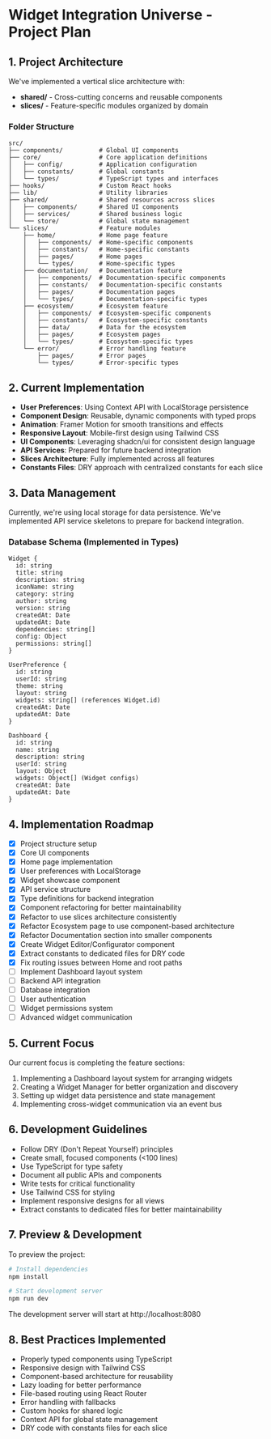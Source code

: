 
# Widget Integration Universe - Project Plan

## 1. Project Architecture

We've implemented a vertical slice architecture with:

- **shared/** - Cross-cutting concerns and reusable components
- **slices/** - Feature-specific modules organized by domain

### Folder Structure

```
src/
├── components/          # Global UI components
├── core/                # Core application definitions
│   ├── config/          # Application configuration
│   ├── constants/       # Global constants
│   └── types/           # TypeScript types and interfaces
├── hooks/               # Custom React hooks
├── lib/                 # Utility libraries
├── shared/              # Shared resources across slices
│   ├── components/      # Shared UI components
│   ├── services/        # Shared business logic
│   └── store/           # Global state management
└── slices/              # Feature modules
    ├── home/            # Home page feature
    │   ├── components/  # Home-specific components
    │   ├── constants/   # Home-specific constants
    │   ├── pages/       # Home pages
    │   └── types/       # Home-specific types
    ├── documentation/   # Documentation feature
    │   ├── components/  # Documentation-specific components
    │   ├── constants/   # Documentation-specific constants
    │   ├── pages/       # Documentation pages
    │   └── types/       # Documentation-specific types
    ├── ecosystem/       # Ecosystem feature
    │   ├── components/  # Ecosystem-specific components
    │   ├── constants/   # Ecosystem-specific constants
    │   ├── data/        # Data for the ecosystem
    │   ├── pages/       # Ecosystem pages
    │   └── types/       # Ecosystem-specific types
    └── error/           # Error handling feature
        ├── pages/       # Error pages
        └── types/       # Error-specific types
```

## 2. Current Implementation

- **User Preferences**: Using Context API with LocalStorage persistence
- **Component Design**: Reusable, dynamic components with typed props
- **Animation**: Framer Motion for smooth transitions and effects
- **Responsive Layout**: Mobile-first design using Tailwind CSS
- **UI Components**: Leveraging shadcn/ui for consistent design language
- **API Services**: Prepared for future backend integration
- **Slices Architecture**: Fully implemented across all features
- **Constants Files**: DRY approach with centralized constants for each slice

## 3. Data Management

Currently, we're using local storage for data persistence. We've implemented API service skeletons to prepare for backend integration.

### Database Schema (Implemented in Types)

```
Widget {
  id: string
  title: string
  description: string
  iconName: string
  category: string
  author: string
  version: string
  createdAt: Date
  updatedAt: Date
  dependencies: string[]
  config: Object
  permissions: string[]
}

UserPreference {
  id: string
  userId: string
  theme: string
  layout: string
  widgets: string[] (references Widget.id)
  createdAt: Date
  updatedAt: Date
}

Dashboard {
  id: string
  name: string
  description: string
  userId: string
  layout: Object
  widgets: Object[] (Widget configs)
  createdAt: Date
  updatedAt: Date
}
```

## 4. Implementation Roadmap

- [x] Project structure setup
- [x] Core UI components
- [x] Home page implementation
- [x] User preferences with LocalStorage
- [x] Widget showcase component
- [x] API service structure
- [x] Type definitions for backend integration
- [x] Component refactoring for better maintainability 
- [x] Refactor to use slices architecture consistently
- [x] Refactor Ecosystem page to use component-based architecture
- [x] Refactor Documentation section into smaller components
- [x] Create Widget Editor/Configurator component
- [x] Extract constants to dedicated files for DRY code
- [x] Fix routing issues between Home and root paths
- [ ] Implement Dashboard layout system
- [ ] Backend API integration
- [ ] Database integration
- [ ] User authentication
- [ ] Widget permissions system
- [ ] Advanced widget communication

## 5. Current Focus

Our current focus is completing the feature sections:

1. Implementing a Dashboard layout system for arranging widgets
2. Creating a Widget Manager for better organization and discovery
3. Setting up widget data persistence and state management
4. Implementing cross-widget communication via an event bus

## 6. Development Guidelines

- Follow DRY (Don't Repeat Yourself) principles
- Create small, focused components (<100 lines)
- Use TypeScript for type safety
- Document all public APIs and components
- Write tests for critical functionality
- Use Tailwind CSS for styling
- Implement responsive designs for all views
- Extract constants to dedicated files for better maintainability

## 7. Preview & Development

To preview the project:

```bash
# Install dependencies
npm install

# Start development server
npm run dev
```

The development server will start at http://localhost:8080

## 8. Best Practices Implemented

- Properly typed components using TypeScript
- Responsive design with Tailwind CSS
- Component-based architecture for reusability
- Lazy loading for better performance
- File-based routing using React Router
- Error handling with fallbacks
- Custom hooks for shared logic
- Context API for global state management
- DRY code with constants files for each slice

```
